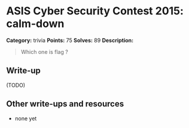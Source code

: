 # ASIS Cyber Security Contest 2015: calm-down

**Category:** trivia
**Points:** 75
**Solves:** 89
**Description:**

> Which one is flag ?

## Write-up

(TODO)

## Other write-ups and resources

* none yet
